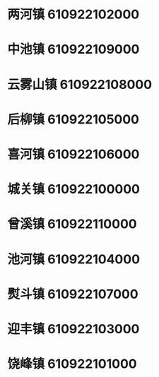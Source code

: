 # 两河镇 610922102000
# 中池镇 610922109000
# 云雾山镇 610922108000
# 后柳镇 610922105000
# 喜河镇 610922106000
# 城关镇 610922100000
# 曾溪镇 610922110000
# 池河镇 610922104000
# 熨斗镇 610922107000
# 迎丰镇 610922103000
# 饶峰镇 610922101000
